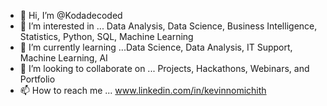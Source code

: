 - 👋 Hi, I’m @Kodadecoded
- 👀 I’m interested in ... Data Analysis, Data Science, Business Intelligence, Statistics, Python, SQL, Machine Learning
- 🌱 I’m currently learning ...Data Science, Data Analysis, IT Support, Machine Learning, AI
- 💞️ I’m looking to collaborate on ... Projects, Hackathons, Webinars, and Portfolio
- 📫 How to reach me ... www.linkedin.com/in/kevinnomichith

<!---
Kodadecoded/Kodadecoded is a ✨ special ✨ repository because its `README.md` (this file) appears on your GitHub profile.
You can click the Preview link to take a look at your changes.
--->
